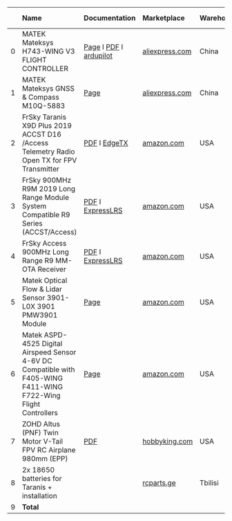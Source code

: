 |    | Name                                                                                                             | Documentation                                                                                                                                                                                                                                                                                                                                                                                                                                                                                                                                                                                                         | Marketplace                                                                                                  | Warehouse   | Price      | Delivery period   | Delivery price   | Customs    | Amount     |
|---:|:-----------------------------------------------------------------------------------------------------------------|:----------------------------------------------------------------------------------------------------------------------------------------------------------------------------------------------------------------------------------------------------------------------------------------------------------------------------------------------------------------------------------------------------------------------------------------------------------------------------------------------------------------------------------------------------------------------------------------------------------------------|:-------------------------------------------------------------------------------------------------------------|:------------|:-----------|:------------------|:-----------------|:-----------|:-----------|
|  0 | MATEK Mateksys H743-WING V3 FLIGHT CONTROLLER                                                                    | [Page](https://www.mateksys.com/?portfolio=h743-wing-v2) I [PDF](https://manuals.plus/mateksys/h743-wing-flight-controller-manual) I [ardupilot](https://ardupilot.org/plane/docs/common-matekh743-wing.html)                                                                                                                                                                                                                                                                                                                                                                                                         | [aliexpress.com](https://aliexpress.ru/item/1005005001490298.html)                                           | China       | 96.9       | 14.0              | 0.0              | 0.7        | 97.6       |
|  1 | MATEK Mateksys GNSS & Compass M10Q-5883                                                                          | [Page](https://www.mateksys.com/?portfolio=m10q-5883#tab-id-2)                                                                                                                                                                                                                                                                                                                                                                                                                                                                                                                                                        | [aliexpress.com](https://aliexpress.ru/item/1005006723964557.html)                                           | China       | 35.9       |                   | 0.0              | 0.7        | 36.6       |
|  2 | FrSky Taranis X9D Plus 2019 ACCST D16 /Access Telemetry Radio Open TX for FPV Transmitter                        | [PDF](https://www.frsky-rc.com/taranis-x9d-plus-2019/) I [EdgeTX](https://edgetx.org/)                                                                                                                                                                                                                                                                                                                                                                                                                                                                                                                                | [amazon.com](https://www.amazon.com/dp/B07VRP1V76)                                                           | USA         | 229.99     | 21.0              | 11.56            | 52.08      | 293.63     |
|  3 | FrSky 900MHz R9M 2019 Long Range Module System Compatible R9 Series (ACCST/Access)                               | [PDF](https://www.frsky-rc.com/product/r9m-2019/) I [ExpressLRS](https://www.expresslrs.org)                                                                                                                                                                                                                                                                                                                                                                                                                                                                                                                          | [amazon.com](https://www.amazon.com/dp/B07D32C3B7)                                                           | USA         | 36.2       | 18.0              | 10.0             | 5.7        | 51.9       |
|  4 | FrSky Access 900MHz Long Range R9 MM-OTA Receiver                                                                | [PDF](https://www.frsky-rc.com/r9-mm-ota/) I [ExpressLRS](https://www.expresslrs.org)                                                                                                                                                                                                                                                                                                                                                                                                                                                                                                                                 | [amazon.com](https://www.amazon.com/dp/B07VT2HCTV)                                                           | USA         | 21.99      | 18.0              | 10.0             | 5.7        | 37.69      |
|  5 | Matek Optical Flow & Lidar Sensor 3901-L0X 3901 PMW3901 Module                                                   | [Page](https://www.mateksys.com/?portfolio=3901-l0x#tab-id-3)                                                                                                                                                                                                                                                                                                                                                                                                                                                                                                                                                         | [amazon.com](https://www.amazon.com/dp/B0B9GFS8FM)                                                           | USA         | 31.99      | 17.0              | 1.45             | 0.7        | 34.14      |
|  6 | Matek ASPD-4525 Digital Airspeed Sensor 4-6V DC Compatible with F405-WING F411-WING F722-Wing Flight Controllers | [Page](https://www.mateksys.com/?portfolio=aspd-4525)                                                                                                                                                                                                                                                                                                                                                                                                                                                                                                                                                                 | [amazon.com](https://www.amazon.com/dp/B0D78T7HCW)                                                           | USA         | 54.99      | 17.0              | 1.45             | 0.7        | 57.14      |
|  7 | ZOHD Altus (PNF) Twin Motor V-Tail FPV RC Airplane 980mm (EPP)                                                   | [PDF](https://l.facebook.com/l.php?u=https%3A%2F%2Fdrive.google.com%2Ffile%2Fd%2F1o9iVULNvWvlIkzLx4z0SfLqaB5fUP1QO%2Fview%3Fusp%3Dshare_link%26fbclid%3DIwZXh0bgNhZW0CMTEAAR27qK-9gyLgz6k1Hk9XpmFKf0iGDDSdNFg03ZBjCnrFFRvP8Rw7KSO2xaA_aem_ZkzyKbDgk-Q9y78-9uz76w&h=AT3oa04dxnFz6JvTmFu6Gah8tSM_dQJ8egd3Or1bPX2JVz573rNQijDQGZ8444d5-axId01xJnT2956cGPpkTN_HxkW-NjSt6UabAirnY87A2BC_wEVPuXKSXXFo&__tn__=%2CmH-R&c[0]=AT0wx_nfuiPVjHkSG7TlffYug6crc8aCSAtq-a_rb7eQji0BqxW08DetMul6tyRUC7JuRq8Qp28seoUGhKQ4V5_C5B7SF3pSnWO9rDiE-yvPOEZ_v_U-H4GrgM6EciTziwKxkFkYWcFQLsTH3yjX66bkqvTGqks7hRkYSDKjWpyi5k9RKNcx_EiQy2b2kNsC) | [hobbyking.com](https://hobbyking.com/en_us/zohd-altus-pnf-twin-motor-v-tail-fpv-rc-airplane-980mm-epp.html) | USA         | 154.99     | 20.0              | 40.84            | 41.35      | 237.18     |
|  8 | 2x 18650 batteries for Taranis + installation                                                                    |                                                                                                                                                                                                                                                                                                                                                                                                                                                                                                                                                                                                                       | [rcparts.ge](https://rcparts.ge/)                                                                            | Tbilisi     | 28.0       | 0.0               | 0.0              | 0.0        | 28.0       |
|  9 | **Total**                                                                                                        |                                                                                                                                                                                                                                                                                                                                                                                                                                                                                                                                                                                                                       |                                                                                                              |             | **690.95** |                   | **75.30**        | **107.63** | **873.88** |